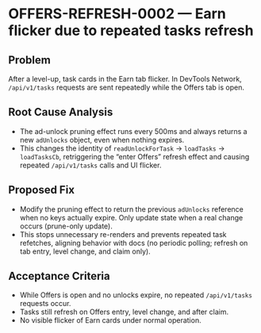 # OFFERS-REFRESH-0002 — Earn flicker due to repeated tasks refresh

## Problem
After a level-up, task cards in the Earn tab flicker. In DevTools Network, `/api/v1/tasks` requests are sent repeatedly while the Offers tab is open.

## Root Cause Analysis
- The ad-unlock pruning effect runs every 500ms and always returns a new `adUnlocks` object, even when nothing expires.
- This changes the identity of `readUnlockForTask` → `loadTasks` → `loadTasksCb`, retriggering the “enter Offers” refresh effect and causing repeated `/api/v1/tasks` calls and UI flicker.

## Proposed Fix
- Modify the pruning effect to return the previous `adUnlocks` reference when no keys actually expire. Only update state when a real change occurs (prune-only update).
- This stops unnecessary re-renders and prevents repeated task refetches, aligning behavior with docs (no periodic polling; refresh on tab entry, level change, and claim only).

## Acceptance Criteria
- While Offers is open and no unlocks expire, no repeated `/api/v1/tasks` requests occur.
- Tasks still refresh on Offers entry, level change, and after claim.
- No visible flicker of Earn cards under normal operation.


